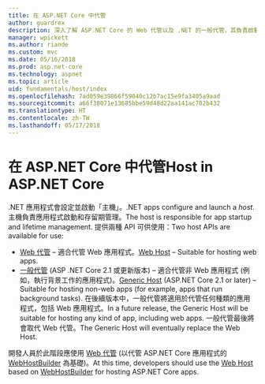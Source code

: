 ```yaml
---
title: 在 ASP.NET Core 中代管
author: guardrex
description: 深入了解 ASP.NET Core 的 Web 代管以及 .NET 的一般代管，其負責啟動應用程式以及進行存留期間的管理。
manager: wpickett
ms.author: riande
ms.custom: mvc
ms.date: 05/16/2018
ms.prod: asp.net-core
ms.technology: aspnet
ms.topic: article
uid: fundamentals/host/index
ms.openlocfilehash: 7ad059e39866f59040c12b7ac15e9fa3405a9aad
ms.sourcegitcommit: a66f38071e13685bbe59d48d22aa141ac702b432
ms.translationtype: HT
ms.contentlocale: zh-TW
ms.lasthandoff: 05/17/2018
---
```

# <a name="host-in-aspnet-core"></a><span data-ttu-id="271b0-103">在 ASP.NET Core 中代管</span><span class="sxs-lookup"><span data-stu-id="271b0-103">Host in ASP.NET Core</span></span>

<span data-ttu-id="271b0-104">.NET 應用程式會設定並啟動「主機」。</span><span class="sxs-lookup"><span data-stu-id="271b0-104">.NET apps configure and launch a *host*.</span></span> <span data-ttu-id="271b0-105">主機負責應用程式啟動和存留期管理。</span><span class="sxs-lookup"><span data-stu-id="271b0-105">The host is responsible for app startup and lifetime management.</span></span> <span data-ttu-id="271b0-106">提供兩種 API 可供使用：</span><span class="sxs-lookup"><span data-stu-id="271b0-106">Two host APIs are available for use:</span></span>

* <span data-ttu-id="271b0-107">[Web 代管](xref:fundamentals/host/web-host) &ndash; 適合代管 Web 應用程式。</span><span class="sxs-lookup"><span data-stu-id="271b0-107">[Web Host](xref:fundamentals/host/web-host) &ndash; Suitable for hosting web apps.</span></span>
* <span data-ttu-id="271b0-108">[一般代管](xref:fundamentals/host/generic-host) (ASP .NET Core 2.1 或更新版本) &ndash; 適合代管非 Web 應用程式 (例如，執行背景工作的應用程式)。</span><span class="sxs-lookup"><span data-stu-id="271b0-108">[Generic Host](xref:fundamentals/host/generic-host) (ASP.NET Core 2.1 or later) &ndash; Suitable for hosting non-web apps (for example, apps that run background tasks).</span></span> <span data-ttu-id="271b0-109">在後續版本中，一般代管將適用於代管任何種類的應用程式，包括 Web 應用程式。</span><span class="sxs-lookup"><span data-stu-id="271b0-109">In a future release, the Generic Host will be suitable for hosting any kind of app, including web apps.</span></span> <span data-ttu-id="271b0-110">一般代管最後將會取代 Web 代管。</span><span class="sxs-lookup"><span data-stu-id="271b0-110">The Generic Host will eventually replace the Web Host.</span></span>

<span data-ttu-id="271b0-111">開發人員於此階段應使用 [Web 代管](xref:fundamentals/host/web-host) (以代管 ASP.NET Core 應用程式的 [WebHostBuilder](/dotnet/api/microsoft.aspnetcore.hosting.webhostbuilder) 為基礎)。</span><span class="sxs-lookup"><span data-stu-id="271b0-111">At this time, developers should use the [Web Host](xref:fundamentals/host/web-host) based on [WebHostBuilder](/dotnet/api/microsoft.aspnetcore.hosting.webhostbuilder) for hosting ASP.NET Core apps.</span></span>
